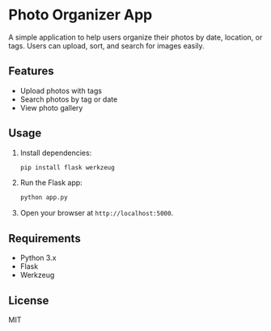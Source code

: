 # Photo Organizer App

A simple application to help users organize their photos by date, location, or tags. Users can upload, sort, and search for images easily.

## Features
- Upload photos with tags
- Search photos by tag or date
- View photo gallery

## Usage
1. Install dependencies:
   ```bash
   pip install flask werkzeug
   ```
2. Run the Flask app:
   ```bash
   python app.py
   ```
3. Open your browser at `http://localhost:5000`.

## Requirements
- Python 3.x
- Flask
- Werkzeug

## License
MIT
